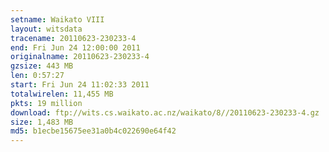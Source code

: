 ```yaml
---
setname: Waikato VIII
layout: witsdata
tracename: 20110623-230233-4
end: Fri Jun 24 12:00:00 2011
originalname: 20110623-230233-4
gzsize: 443 MB
len: 0:57:27
start: Fri Jun 24 11:02:33 2011
totalwirelen: 11,455 MB
pkts: 19 million
download: ftp://wits.cs.waikato.ac.nz/waikato/8//20110623-230233-4.gz
size: 1,483 MB
md5: b1ecbe15675ee31a0b4c022690e64f42
---
```

